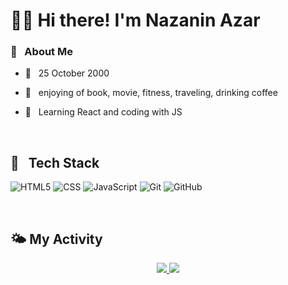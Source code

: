# 👩🏻 Hi there! I'm Nazanin Azar

<h3>🎈 &nbsp; About Me</h3>

- 🧁 &nbsp; 25 October 2000
- 🧠 &nbsp; enjoying of book, movie, fitness, traveling, drinking coffee
- 🌷 &nbsp; Learning React and coding with JS 

  </br>
  
<h2>🔗 &nbsp; Tech Stack</h2>

![HTML5](https://img.shields.io/badge/html5-%23E34F26.svg?style=for-the-badge&logo=html5&logoColor=black)
![CSS](https://img.shields.io/badge/css-%231572B6.svg?style=for-the-badge&logo=css&logoColor=black)
![JavaScript](https://img.shields.io/badge/javascript-%23323330.svg?style=for-the-badge&logo=javascript&logoColor=%23F7DF1E)
![Git](https://img.shields.io/badge/git-%23F05033.svg?style=for-the-badge&logo=git&logoColor=black)
![GitHub](https://img.shields.io/badge/github-%23121011.svg?style=for-the-badge&logo=github&logoColor=white)

</br>



## 🌤 My Activity

<p align="center">
  <a href="https://github.com/Nazanin-Azar">
<img src="https://github-readme-stats.vercel.app/api?username=Nazanin-Azar&show_icons=true&theme=tokyonight" />
<img src="https://github-readme-stats.vercel.app/api/top-langs/?username=Nazanin-Azar&layout=donut" />
</a>
</p>


<h2></h2>

